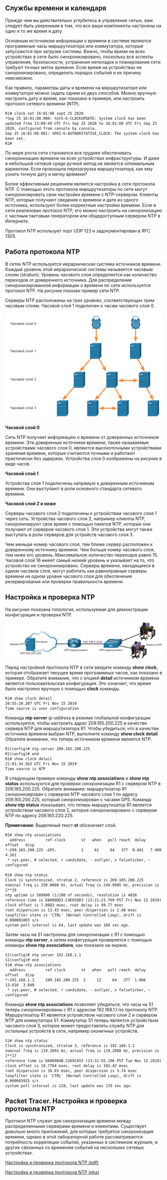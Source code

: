 <!-- 10.3.1 -->
## Службы  времени и календаря

Прежде чем вы действительно углубитесь в управление сетью, вам следует быть уверенным в том, что все ваши компоненты настроены на одно и то же время и дату.

Основным источником информации о времени в системе являются программные часы маршрутизатора или коммутатора, которые запускаются при загрузке системы. Важно, чтобы время на всех устройствах в сети было синхронизировано, поскольку все аспекты управления, безопасности, устранения неполадок и планирования сети требуют точных меток времени. Если время на устройствах не синхронизировано, определить порядок событий и их причину невозможно.

Как правило, параметры даты и времени на маршрутизаторе или коммутаторе можно задать одним из двух способов. Можно вручную настроить дату и время, как показано в примере, или настроить протокол сетевого времени (NTP).

```
R1# clock set 16:01:00 sept 25 2020 
*Sep 25 16:01:00.000: %SYS-6-CLOCKUPDATE: System clock has been updated from 13:09:49 UTC Fri Sep 25 2020 to 16:01:00 UTC Fri Sep 25 2020, configured from console by console.
Sep 25 16:01:00.001: %PKI-6-AUTHORITATIVE_CLOCK: The system clock has been set.
R1#
```

По мере роста сети становится все труднее обеспечивать синхронизацию времени на всех устройствах инфраструктуры. И даже в небольшой сетевой среде ручной метод не является оптимальным вариантом. Если произошла перезагрузка маршрутизатора, как ему узнать точную дату и метку времени?

Более эффективным решением является настройка в сети протокола NTP. С помощью этого протокола маршрутизаторы по сети могут синхронизировать свои настройки времени с NTP-сервером. Клиенты NTP, которые получают сведения о времени и дате из одного источника, используют более корректные настройки времени. Если в сети реализован протокол NTP, его можно настроить на синхронизацию с частным тактовым генератором или общедоступным сервером NTP в Интернете.

Протокол NTP использует порт UDP 123 и задокументирован в RFC 1305.

<!-- 10.3.2 -->
## Работа протокола NTP

В сетях NTP используется иерархическая система источников времени. Каждый уровень этой иерархической системы называется часовым слоем (stratum). Уровень часового слоя определяется как количество переходов от доверенного источника. Для распределения синхронизированной информации о времени по сети используется протокол NTP. На рисунке показан пример сети NTP.

Серверы NTP расположены на трех уровнях, соответствующих трем часовым слоям. Часовой слой 1 подключен к часам часового слоя 0.

![](./assets/10.3.2.png)
<!-- /courses/ensa-dl/ae8eb392-34fd-11eb-ba19-f1886492e0e4/aeb5eaa2-34fd-11eb-ba19-f1886492e0e4/assets/c6af7f22-1c46-11ea-af56-e368b99e9723.svg -->

<!--
На рисунке показан пример сети NTP. Серверы NTP расположены на трех уровнях, соответствующих трем часовым слоям. Часовой слой&nbsp;1 подключен к часам часового слоя&nbsp;0. Stratum 0 состоит из двух часов NTP. Часы NTP подключены к 2 серверам NTP Stratum 1. Серверы NTP Stratum 1 подключены к 3 серверам NTP Stratum 2. Серверы NTP Stratum 2 подключены к 4 серверам NTP Stratum 3.
-->

**Часовой слой 0**

Сеть NTP получает информацию о времени от доверенных источников времени. Эти доверенные источники времени, также называемые устройствами часового слоя 0, являются высокоточными устройствами хранения времени, которые считаются точными и работают практически без задержек. Устройства слоя 0 изображены на рисунке в виде часов.

**Часовой слой 1**

Устройства слоя 1 подключены напрямую к доверенным источникам времени. Они выступают в роли основного стандарта сетевого времени.

**Часовой слой 2 и ниже**

Серверы часового слоя 2 подключены к устройствам часового слоя 1 через сеть. Устройства часового слоя 2, например клиенты NTP, синхронизируют свое время с помощью пакетов NTP, которые они получают от серверов часового слоя 1. Эти устройства могут также выступать в роли серверов для устройств часового слоя 3.

Чем меньше номер часового слоя, тем ближе сервер расположен к доверенному источнику времени. Чем больше номер часового слоя, тем ниже его уровень. Максимальное количество переходов равно 15. Часовой слой 16 имеет самый низкий уровень и указывает на то, что устройство не синхронизировано. Серверы времени, находящиеся в одном часовом слое, могут работать как равноправные серверы времени на одном уровне часового слоя для обеспечения резервирования или проверки правильности времени.

<!-- 10.3.3 -->
## Настройка и проверка NTP

На рисунке показана топология, используемая для демонстрации конфигурации и проверки NTP.

![](./assets/10.3.3.png)
<!-- /courses/ensa-dl/ae8eb392-34fd-11eb-ba19-f1886492e0e4/aeb5eaa2-34fd-11eb-ba19-f1886492e0e4/assets/c6aff450-1c46-11ea-af56-e368b99e9723.svg -->

<!--
На рисунке показана топология, демонстрирующая конфигурацию и проверку NTP. Сервер NTP расположен в облаке (Интернет) с IP-адресом 209.165.200.225. Маршрутизатор R1 помечен как NTP-сервер/клиент и имеет связь с облаком. R1 имеет IP-адрес 192.168.1.0/24. R1 также подключен к коммутатору S1, который также помечен как NTP-сервер/клиент. S1 имеет каналы связи с клиентами NTP, показанных как два человека за компьютерными столами.
-->

Перед настройкой протокола NTP в сети введите команду **show clock**, которая отображает текущее время программных часов, как показано в примере. Обратите внимание, что с опцией **detail** источником времени является пользовательская конфигурация. Это означает, что время было настроено вручную с помощью **clock** команды.

```
R1# show clock detail 
20:55:10.207 UTC Fri Nov 15 2019
Time source is user configuration
```

Команда **ntp server** _ip-address_ в режиме глобальной конфигурации используется, чтобы настроить адрес 209.165.200.225 в качестве сервера NTP для маршрутизатора R1. Чтобы убедиться, что в качестве источника времени выбран NTP, выполните команду **show clock detail** Обратите внимание, что теперь источником времени является NTP.

```
R1(config)# ntp server 209.165.200.225 
R1(config)# end 
R1# show clock detail 
21:01:34.563 UTC Fri Nov 15 2019
Time source is NTP
```

В следующем примере команды **show ntp associations** и **show ntp status** используются для проверки синхронизации R1 с сервером NTP в 209.165.200.225. Обратите внимание: маршрутизатор R1 синхронизирован с сервером NTP часового слоя 1 по адресу 209.165.200.225, который синхронизирован с часами GPS. Команда **show ntp status** показывает, что теперь маршрутизатор R1 является устройством часового слоя 2, которое синхронизировано с сервером NTP по адресу 209.165.220.225.

**Примечание**: Выделеный текст **st** обозначает слой.

```
R1# show ntp associations   
  address         ref clock       st   when   poll reach  delay  offset   disp
*~209.165.200.225 .GPS.           1     61     64   377  0.481   7.480  4.261
 * sys.peer, # selected, + candidate, - outlyer, x falseticker, ~ configured
 
R1# show ntp status 
Clock is synchronized, stratum 2, reference is 209.165.200.225
nominal freq is 250.0000 Hz, actual freq is 249.9995 Hz, precision is 2**19
ntp uptime is 589900 (1/100 of seconds), resolution is 4016
reference time is DA088DD3.C4E659D3 (13:21:23.769 PST Fri Nov 15 2019)
clock offset is 7.0883 msec, root delay is 99.77 msec
root dispersion is 13.43 msec, peer dispersion is 2.48 msec
loopfilter state is 'CTRL' (Normal Controlled Loop), drift is 0.000001803 s/s
system poll interval is 64, last update was 169 sec ago.
```

Затем часы на S1 настроены для синхронизации с R1 с помощью команды **ntp server**, а затем конфигурация проверяется с помощью команды **show ntp associations**, как показано на экране.

```
S1(config)# ntp server 192.168.1.1
S1(config)# end
S1# show ntp associations
  address         ref clock       st   when   poll reach  delay  offset   disp
*~192.168.1.1     209.165.200.225  2     12     64   377  1.066  13.616  3.840
 * sys.peer, # selected, + candidate, - outlyer, x falseticker, ~ configured
```

Команда **show ntp associations** позволяет убедиться, что часы на S1 теперь синхронизированы с R1 с адресом 192.168.1.1 по протоколу NTP. Маршрутизатор R1 является устройством часового слоя 2 и сервером NTP для коммутатора S1. Коммутатор S1 теперь является устройством часового слоя 3, которое может предоставлять службу NTP для остальных устройств в сети, например оконечных устройств.

```
S1# show ntp status
Clock is synchronized, stratum 3, reference is 192.168.1.1
nominal freq is 119.2092 Hz, actual freq is 119.2088 Hz, precision is 2**17
reference time is DA08904B.3269C655 (13:31:55.196 PST Tue Nov 15 2019)
clock offset is 18.7764 msec, root delay is 102.42 msec
root dispersion is 38.03 msec, peer dispersion is 3.74 msec
loopfilter state is 'CTRL' (Normal Controlled Loop), drift is 0.000003925 s/s
system poll interval is 128, last update was 178 sec ago.
```

<!-- 10.3.4 -->
## Packet Tracer. Настройка и проверка протокола NTP

Протокол NTP служит для синхронизации времени между распределенными серверами времени и клиентами. Существует довольно много приложений, для которых требуется синхронизация времени, однако в этой лабораторной работе рассматривается потребность корреляции событий, указанных в системном журнале, и других связанных со временем событий на нескольких сетевых устройствах.

[Настройка и проверка протокола NTP (pdf)](./assets/10.3.4-packet-tracer---configure-and-verify-ntp.pdf)

[Настройка и проверка протокола NTP (pka)](./assets/10.3.4-packet-tracer---configure-and-verify-ntp.pka)

